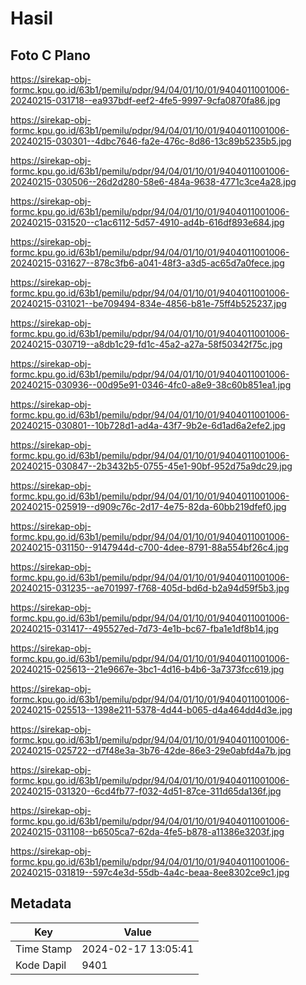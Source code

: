 # Hasil

## Foto C Plano

https://sirekap-obj-formc.kpu.go.id/63b1/pemilu/pdpr/94/04/01/10/01/9404011001006-20240215-031718--ea937bdf-eef2-4fe5-9997-9cfa0870fa86.jpg

https://sirekap-obj-formc.kpu.go.id/63b1/pemilu/pdpr/94/04/01/10/01/9404011001006-20240215-030301--4dbc7646-fa2e-476c-8d86-13c89b5235b5.jpg

https://sirekap-obj-formc.kpu.go.id/63b1/pemilu/pdpr/94/04/01/10/01/9404011001006-20240215-030506--26d2d280-58e6-484a-9638-4771c3ce4a28.jpg

https://sirekap-obj-formc.kpu.go.id/63b1/pemilu/pdpr/94/04/01/10/01/9404011001006-20240215-031520--c1ac6112-5d57-4910-ad4b-616df893e684.jpg

https://sirekap-obj-formc.kpu.go.id/63b1/pemilu/pdpr/94/04/01/10/01/9404011001006-20240215-031627--878c3fb6-a041-48f3-a3d5-ac65d7a0fece.jpg

https://sirekap-obj-formc.kpu.go.id/63b1/pemilu/pdpr/94/04/01/10/01/9404011001006-20240215-031021--be709494-834e-4856-b81e-75ff4b525237.jpg

https://sirekap-obj-formc.kpu.go.id/63b1/pemilu/pdpr/94/04/01/10/01/9404011001006-20240215-030719--a8db1c29-fd1c-45a2-a27a-58f50342f75c.jpg

https://sirekap-obj-formc.kpu.go.id/63b1/pemilu/pdpr/94/04/01/10/01/9404011001006-20240215-030936--00d95e91-0346-4fc0-a8e9-38c60b851ea1.jpg

https://sirekap-obj-formc.kpu.go.id/63b1/pemilu/pdpr/94/04/01/10/01/9404011001006-20240215-030801--10b728d1-ad4a-43f7-9b2e-6d1ad6a2efe2.jpg

https://sirekap-obj-formc.kpu.go.id/63b1/pemilu/pdpr/94/04/01/10/01/9404011001006-20240215-030847--2b3432b5-0755-45e1-90bf-952d75a9dc29.jpg

https://sirekap-obj-formc.kpu.go.id/63b1/pemilu/pdpr/94/04/01/10/01/9404011001006-20240215-025919--d909c76c-2d17-4e75-82da-60bb219dfef0.jpg

https://sirekap-obj-formc.kpu.go.id/63b1/pemilu/pdpr/94/04/01/10/01/9404011001006-20240215-031150--9147944d-c700-4dee-8791-88a554bf26c4.jpg

https://sirekap-obj-formc.kpu.go.id/63b1/pemilu/pdpr/94/04/01/10/01/9404011001006-20240215-031235--ae701997-f768-405d-bd6d-b2a94d59f5b3.jpg

https://sirekap-obj-formc.kpu.go.id/63b1/pemilu/pdpr/94/04/01/10/01/9404011001006-20240215-031417--495527ed-7d73-4e1b-bc67-fba1e1df8b14.jpg

https://sirekap-obj-formc.kpu.go.id/63b1/pemilu/pdpr/94/04/01/10/01/9404011001006-20240215-025613--21e9667e-3bc1-4d16-b4b6-3a7373fcc619.jpg

https://sirekap-obj-formc.kpu.go.id/63b1/pemilu/pdpr/94/04/01/10/01/9404011001006-20240215-025513--1398e211-5378-4d44-b065-d4a464dd4d3e.jpg

https://sirekap-obj-formc.kpu.go.id/63b1/pemilu/pdpr/94/04/01/10/01/9404011001006-20240215-025722--d7f48e3a-3b76-42de-86e3-29e0abfd4a7b.jpg

https://sirekap-obj-formc.kpu.go.id/63b1/pemilu/pdpr/94/04/01/10/01/9404011001006-20240215-031320--6cd4fb77-f032-4d51-87ce-311d65da136f.jpg

https://sirekap-obj-formc.kpu.go.id/63b1/pemilu/pdpr/94/04/01/10/01/9404011001006-20240215-031108--b6505ca7-62da-4fe5-b878-a11386e3203f.jpg

https://sirekap-obj-formc.kpu.go.id/63b1/pemilu/pdpr/94/04/01/10/01/9404011001006-20240215-031819--597c4e3d-55db-4a4c-beaa-8ee8302ce9c1.jpg


## Metadata

| Key        | Value               |
| ---------- | ------------------- |
| Time Stamp | 2024-02-17 13:05:41 |
| Kode Dapil | 9401                |



